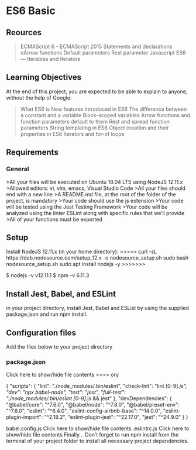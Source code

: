 <h1>ES6 Basic</h1>

<h2>Reources</h2>

>ECMAScript 6 - ECMAScript 2015
>Statements and declarations
eArrow functions
>Default parameters
>Rest parameter
>Javascript ES6 — Iterables and Iterators

<h2>Learning Objectives</h2>
At the end of this project, you are expected to be able to explain to anyone, without the help of Google:

>What ES6 is
>New features introduced in ES6
>The difference between a constant and a variable
>Block-scoped variables
>Arrow functions and function parameters default to them
>Rest and spread function parameters
>String templating in ES6
>Object creation and their properties in ES6
>Iterators and for-of loops


<h2>Requirements</h2>
<h3>General</h3>
>All your files will be executed on Ubuntu 18.04 LTS using NodeJS 12.11.x
>Allowed editors: vi, vim, emacs, Visual Studio Code
>All your files should end with a new line
>A README.md file, at the root of the folder of the project, is mandatory
>Your code should use the js extension
>Your code will be tested using the Jest Testing Framework
>Your code will be analyzed using the linter ESLint along with specific rules that we’ll provide
>All of your functions must be exported


<h2>Setup</h2>
Install NodeJS 12.11.x
(in your home directory):
>>>>>
curl -sL https://deb.nodesource.com/setup_12.x -o nodesource_setup.sh
sudo bash nodesource_setup.sh
sudo apt install nodejs -y
>>>>>>>

>>>>>>
$ nodejs -v
v12.11.1
$ npm -v
6.11.3
>>>>


<h2>Install Jest, Babel, and ESLint</h2>
in your project directory, install Jest, Babel and ESList by using the supplied package.json and run npm install.

<h2>Configuration files</h2>
Add the files below to your project directory

<h3>package.json</h3>
Click here to show/hide file contents
>>>>
ory

{
  "scripts": {
    "lint": "./node_modules/.bin/eslint",
    "check-lint": "lint [0-9]*.js",
    "dev": "npx babel-node",
    "test": "jest",
    "full-test": "./node_modules/.bin/eslint [0-9]*.js && jest"
  },
  "devDependencies": {
    "@babel/core": "^7.6.0",
    "@babel/node": "^7.8.0",
    "@babel/preset-env": "^7.6.0",
    "eslint": "^6.4.0",
    "eslint-config-airbnb-base": "^14.0.0",
    "eslint-plugin-import": "^2.18.2",
    "eslint-plugin-jest": "^22.17.0",
    "jest": "^24.9.0"
  }
}
>>>>>


babel.config.js
Click here to show/hide file contents
.eslintrc.js
Click here to show/hide file contents
Finally…
Don’t forget to run npm install from the terminal of your project folder to install all necessary project dependencies.
